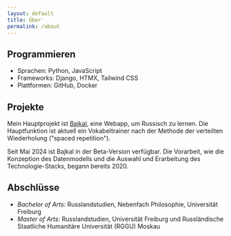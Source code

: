 ```yaml
---
layout: default
title: Über
permalink: /about
---
```


## Programmieren

- Sprachen: Python, JavaScript
- Frameworks: Django, HTMX, Tailwind CSS
- Plattformen: GitHub, Docker

## Projekte

Mein Hauptprojekt ist <a class="text-blue-500 hover:underline" href="https://bajkal-app.de" target="_blank" rel="noopener noreferrer">Bajkal</a>, eine Webapp, um Russisch zu lernen. 
Die Hauptfunktion ist aktuell ein Vokabeltrainer nach der Methode der verteilten Wiederholung ("spaced repetition").

Seit Mai 2024 ist Bajkal in der Beta-Version verfügbar.
Die Vorarbeit, wie die Konzeption des Datenmodells und die Auswahl und Erarbeitung des Technologie-Stacks, begann bereits 2020.

## Abschlüsse

- *Bachelor of Arts*: Russlandstudien, Nebenfach Philosophie, Universität Freiburg
- *Master of Arts*: Russlandstudien, Universität Freiburg und Russländische Staatliche Humanitäre Universität (RGGU) Moskau